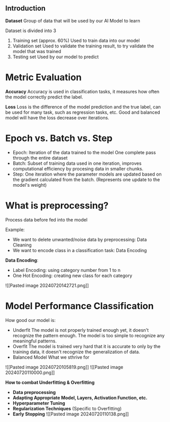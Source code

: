 ## Introduction

**Dataset**
Group of data that will be used by our AI Model to learn

Dataset is divided into 3
1. Training set (approx. 60%)
   Used to train data into our model
2. Validation set
   Used to validate the training result, to try validate the model that was trained
3. Testing set
   Used by our model to predict

# Metric Evaluation
**Accuracy**
Accuracy is used in classification tasks, it measures how often the model correctly predict the label.

**Loss**
Loss is the difference of the model prediction and the true label, can be used for many task, such as regression tasks, etc. Good and balanced model will have the loss decrease over iterations.

# Epoch vs. Batch vs. Step
- Epoch: 
  Iteration of the data trained to the model
  One complete pass through the entire dataset
- Batch:
  Subset of training data used in one iteration, improves computational efficiency by procesing data in smaller chunks. 
- Step:
  One iteration where the parameter models are updated based on the gradient calculated from the batch. (Represents one update to the model's weight)

# What is preprocessing?
Process data before fed into the model

Example:
- We want to delete unwanted/noise data by preprocessing: Data Cleaning
- We want to encode class in a classification task: Data Encoding

**Data Encoding**:
- Label Encoding: using category number from 1 to n
- One Hot Encoding: creating new class for each category

![[Pasted image 20240720142721.png]]


# Model Performance Classification
How good our model is:
- Underfit
  The model is not properly trained enough yet, it doesn't recognize the pattern enough. The model is too simple to recognize any meaningful patterns. 
- Overfit
  The model is trained very hard that it is accurate to only by the training data, it doesn't recognize the generalization of data.
- Balanced Model
  What we sthrive for

![[Pasted image 20240720105819.png]]
![[Pasted image 20240720110000.png]]

**How to combat Underfitting & Overfitting**
- **Data preprocessing**
- **Adapting Appropriate Model, Layers, Activation Function, etc.**
- **Hyperparameter Tuning**
- **Regularization Techniques** (Specific to Overfitting)
- **Early Stopping**
  ![[Pasted image 20240720110138.png]]

